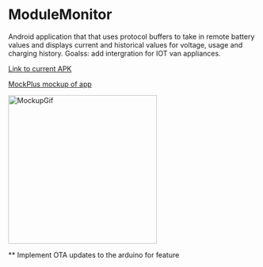 # ModuleMonitor
Android application that that uses protocol buffers to take in remote battery values and displays current and historical values for voltage, usage and charging history.
Goalss: add intergration for IOT van appliances.

[Link to current APK ](https://github.com/ahrenswett/ModuleMonitor/blob/main/ModMon/release/ModMon-release.apk)

[MockPlus mockup of app](https://app.mockplus.com/run/rp/rRPKyTS8fnoYg/cGytQlHAEDWt-?ps=1&ha=0&la=0&fc=0&dt=android&out=1)

<img src="https://github.com/ahrenswett/ModuleMonitor/blob/306c3c883606dc2d47e176781c122e911bfdfcb0/markdownFiles/mockupGIf.gif" alt="MockupGif" width="300"/>



** Implement OTA updates to the arduino for feature 
